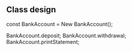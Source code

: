 ## Class design

const BankAccount = New BankAccount();

BankAccount.deposit;
BankAccount.withdrawal;
BankAccount.printStatement;

